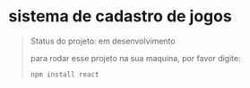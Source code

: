 <h1>sistema de cadastro de jogos</h1>

> Status do projeto: em desenvolvimento
>
> para rodar esse projeto na sua maquina, por favor digite:
>
> ```
> npm install react
> ```
> 
